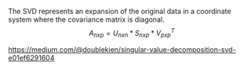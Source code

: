 The SVD represents an expansion of the original data in a coordinate system where the covariance matrix is diagonal.
$$
A_{nxp}= U_{nxn}*S_{nxp}*V_{pxp}^T
$$

https://medium.com/@doublekien/singular-value-decomposition-svd-e01ef6291604